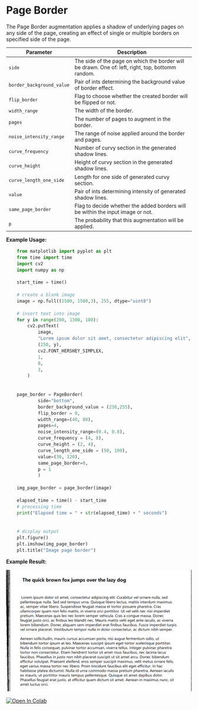# Page Border

The Page Border augmentation applies a shadow of underlying pages on any side of the page, creating an effect of single or multiple borders on specified side of the page.


| Parameter                | Description                                                                                       |
|--------------------------|---------------------------------------------------------------------------------------------------|
| `side`                   | The side of the page on which the border will be drawn. One of: left, right, top, bottomm random. |
| `border_background_value`| Pair of ints determining the background value of border effect.                                   |
| `flip_border`            | Flag to choose whether the created border will be flipped or not.                                 |
| `width_range`            | The width of the border.                                                                          |
| `pages`                  | The number of pages to augment in the border.                                                     |
| `noise_intensity_range`  | The range of noise applied around the border and pages.                                           |
| `curve_frequency`        | Number of curvy section in the generated shadow lines.                                            |
| `curve_height`           | Height of curvy section in the generated shadow lines.                                            |
| `curve_length_one_side`  | Length for one side of generated curvy section.                                                   |
| `value`                  | Pair of ints determining intensity of generated shadow lines.                                     |
| `same_page_border`       | Flag to decide whether the added borders will be within the input image or not.                   |
| `p`                      | The probability that this augmentation will be applied.                                           |


**Example Usage:**
```python
    from matplotlib import pyplot as plt
    from time import time
    import cv2
    import numpy as np

    start_time = time()

    # create a blank image
    image = np.full((1500, 1500,3), 255, dtype="uint8")

    # insert text into image
    for y in range(200, 1300, 100):
        cv2.putText(
            image,
            "Lorem ipsum dolor sit amet, consectetur adipiscing elit",
            (250, y),
            cv2.FONT_HERSHEY_SIMPLEX,
            1,
            0,
            3,
        )


    page_border = PageBorder(
            side="bottom",
            border_background_value = (230,255),
            flip_border = 0,
            width_range=(40, 80),
            pages=4,
            noise_intensity_range=(0.4, 0.8),
            curve_frequency = (4, 8),
            curve_height = (2, 4),
            curve_length_one_side = (50, 100),
            value=(30, 120),
            same_page_border=0,
            p = 1
            )

    img_page_border = page_border(image)

    elapsed_time = time() - start_time
    # processing time
    print("Elapsed time = " + str(elapsed_time) + " seconds")


    # display output
    plt.figure()
    plt.imshow(img_page_border)
    plt.title("Image page border")
```


**Example Result:**

![Border](../../images/Augmentations/PageBorder.png)

[![Open In Colab](https://colab.research.google.com/assets/colab-badge.svg)](https://colab.research.google.com/drive/1eRFCmmyoQD87ZgAeweAk5dkygS-Hk3Zu?usp=sharing)
